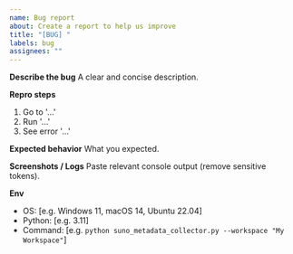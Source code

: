 ```yaml
---
name: Bug report
about: Create a report to help us improve
title: "[BUG] "
labels: bug
assignees: ""
---
```


**Describe the bug**
A clear and concise description.

**Repro steps**
1. Go to '...'
2. Run '...'
3. See error '...'

**Expected behavior**
What you expected.

**Screenshots / Logs**
Paste relevant console output (remove sensitive tokens).

**Env**
- OS: [e.g. Windows 11, macOS 14, Ubuntu 22.04]
- Python: [e.g. 3.11]
- Command: [e.g. `python suno_metadata_collector.py --workspace "My Workspace"`]
